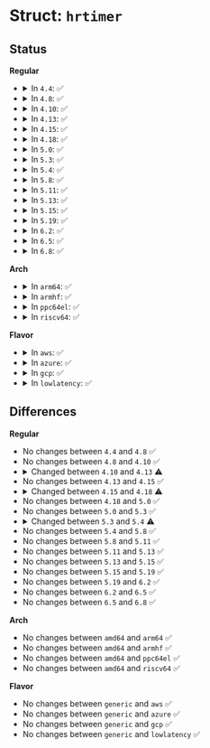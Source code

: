# Struct: <code>hrtimer</code>

## Status
<b>Regular</b>
<ul>
<li>
<details>
<summary>In <code>4.4</code>: ✅</summary>

```c
struct hrtimer {
    struct timerqueue_node node;
    ktime_t _softexpires;
    enum hrtimer_restart (*function)(struct hrtimer *);
    struct hrtimer_clock_base *base;
    u8 state;
    u8 is_rel;
    int start_pid;
    void *start_site;
    char start_comm[16];
};
```
</details>
</li>
<li>
<details>
<summary>In <code>4.8</code>: ✅</summary>

```c
struct hrtimer {
    struct timerqueue_node node;
    ktime_t _softexpires;
    enum hrtimer_restart (*function)(struct hrtimer *);
    struct hrtimer_clock_base *base;
    u8 state;
    u8 is_rel;
    int start_pid;
    void *start_site;
    char start_comm[16];
};
```
</details>
</li>
<li>
<details>
<summary>In <code>4.10</code>: ✅</summary>

```c
struct hrtimer {
    struct timerqueue_node node;
    ktime_t _softexpires;
    enum hrtimer_restart (*function)(struct hrtimer *);
    struct hrtimer_clock_base *base;
    u8 state;
    u8 is_rel;
    int start_pid;
    void *start_site;
    char start_comm[16];
};
```
</details>
</li>
<li>
<details>
<summary>In <code>4.13</code>: ✅</summary>

```c
struct hrtimer {
    struct timerqueue_node node;
    ktime_t _softexpires;
    enum hrtimer_restart (*function)(struct hrtimer *);
    struct hrtimer_clock_base *base;
    u8 state;
    u8 is_rel;
};
```
</details>
</li>
<li>
<details>
<summary>In <code>4.15</code>: ✅</summary>

```c
struct hrtimer {
    struct timerqueue_node node;
    ktime_t _softexpires;
    enum hrtimer_restart (*function)(struct hrtimer *);
    struct hrtimer_clock_base *base;
    u8 state;
    u8 is_rel;
};
```
</details>
</li>
<li>
<details>
<summary>In <code>4.18</code>: ✅</summary>

```c
struct hrtimer {
    struct timerqueue_node node;
    ktime_t _softexpires;
    enum hrtimer_restart (*function)(struct hrtimer *);
    struct hrtimer_clock_base *base;
    u8 state;
    u8 is_rel;
    u8 is_soft;
};
```
</details>
</li>
<li>
<details>
<summary>In <code>5.0</code>: ✅</summary>

```c
struct hrtimer {
    struct timerqueue_node node;
    ktime_t _softexpires;
    enum hrtimer_restart (*function)(struct hrtimer *);
    struct hrtimer_clock_base *base;
    u8 state;
    u8 is_rel;
    u8 is_soft;
};
```
</details>
</li>
<li>
<details>
<summary>In <code>5.3</code>: ✅</summary>

```c
struct hrtimer {
    struct timerqueue_node node;
    ktime_t _softexpires;
    enum hrtimer_restart (*function)(struct hrtimer *);
    struct hrtimer_clock_base *base;
    u8 state;
    u8 is_rel;
    u8 is_soft;
};
```
</details>
</li>
<li>
<details>
<summary>In <code>5.4</code>: ✅</summary>

```c
struct hrtimer {
    struct timerqueue_node node;
    ktime_t _softexpires;
    enum hrtimer_restart (*function)(struct hrtimer *);
    struct hrtimer_clock_base *base;
    u8 state;
    u8 is_rel;
    u8 is_soft;
    u8 is_hard;
};
```
</details>
</li>
<li>
<details>
<summary>In <code>5.8</code>: ✅</summary>

```c
struct hrtimer {
    struct timerqueue_node node;
    ktime_t _softexpires;
    enum hrtimer_restart (*function)(struct hrtimer *);
    struct hrtimer_clock_base *base;
    u8 state;
    u8 is_rel;
    u8 is_soft;
    u8 is_hard;
};
```
</details>
</li>
<li>
<details>
<summary>In <code>5.11</code>: ✅</summary>

```c
struct hrtimer {
    struct timerqueue_node node;
    ktime_t _softexpires;
    enum hrtimer_restart (*function)(struct hrtimer *);
    struct hrtimer_clock_base *base;
    u8 state;
    u8 is_rel;
    u8 is_soft;
    u8 is_hard;
};
```
</details>
</li>
<li>
<details>
<summary>In <code>5.13</code>: ✅</summary>

```c
struct hrtimer {
    struct timerqueue_node node;
    ktime_t _softexpires;
    enum hrtimer_restart (*function)(struct hrtimer *);
    struct hrtimer_clock_base *base;
    u8 state;
    u8 is_rel;
    u8 is_soft;
    u8 is_hard;
};
```
</details>
</li>
<li>
<details>
<summary>In <code>5.15</code>: ✅</summary>

```c
struct hrtimer {
    struct timerqueue_node node;
    ktime_t _softexpires;
    enum hrtimer_restart (*function)(struct hrtimer *);
    struct hrtimer_clock_base *base;
    u8 state;
    u8 is_rel;
    u8 is_soft;
    u8 is_hard;
};
```
</details>
</li>
<li>
<details>
<summary>In <code>5.19</code>: ✅</summary>

```c
struct hrtimer {
    struct timerqueue_node node;
    ktime_t _softexpires;
    enum hrtimer_restart (*function)(struct hrtimer *);
    struct hrtimer_clock_base *base;
    u8 state;
    u8 is_rel;
    u8 is_soft;
    u8 is_hard;
};
```
</details>
</li>
<li>
<details>
<summary>In <code>6.2</code>: ✅</summary>

```c
struct hrtimer {
    struct timerqueue_node node;
    ktime_t _softexpires;
    enum hrtimer_restart (*function)(struct hrtimer *);
    struct hrtimer_clock_base *base;
    u8 state;
    u8 is_rel;
    u8 is_soft;
    u8 is_hard;
};
```
</details>
</li>
<li>
<details>
<summary>In <code>6.5</code>: ✅</summary>

```c
struct hrtimer {
    struct timerqueue_node node;
    ktime_t _softexpires;
    enum hrtimer_restart (*function)(struct hrtimer *);
    struct hrtimer_clock_base *base;
    u8 state;
    u8 is_rel;
    u8 is_soft;
    u8 is_hard;
};
```
</details>
</li>
<li>
<details>
<summary>In <code>6.8</code>: ✅</summary>

```c
struct hrtimer {
    struct timerqueue_node node;
    ktime_t _softexpires;
    enum hrtimer_restart (*function)(struct hrtimer *);
    struct hrtimer_clock_base *base;
    u8 state;
    u8 is_rel;
    u8 is_soft;
    u8 is_hard;
};
```
</details>
</li>
</ul>
<b>Arch</b>
<ul>
<li>
<details>
<summary>In <code>arm64</code>: ✅</summary>

```c
struct hrtimer {
    struct timerqueue_node node;
    ktime_t _softexpires;
    enum hrtimer_restart (*function)(struct hrtimer *);
    struct hrtimer_clock_base *base;
    u8 state;
    u8 is_rel;
    u8 is_soft;
    u8 is_hard;
};
```
</details>
</li>
<li>
<details>
<summary>In <code>armhf</code>: ✅</summary>

```c
struct hrtimer {
    struct timerqueue_node node;
    ktime_t _softexpires;
    enum hrtimer_restart (*function)(struct hrtimer *);
    struct hrtimer_clock_base *base;
    u8 state;
    u8 is_rel;
    u8 is_soft;
    u8 is_hard;
};
```
</details>
</li>
<li>
<details>
<summary>In <code>ppc64el</code>: ✅</summary>

```c
struct hrtimer {
    struct timerqueue_node node;
    ktime_t _softexpires;
    enum hrtimer_restart (*function)(struct hrtimer *);
    struct hrtimer_clock_base *base;
    u8 state;
    u8 is_rel;
    u8 is_soft;
    u8 is_hard;
};
```
</details>
</li>
<li>
<details>
<summary>In <code>riscv64</code>: ✅</summary>

```c
struct hrtimer {
    struct timerqueue_node node;
    ktime_t _softexpires;
    enum hrtimer_restart (*function)(struct hrtimer *);
    struct hrtimer_clock_base *base;
    u8 state;
    u8 is_rel;
    u8 is_soft;
    u8 is_hard;
};
```
</details>
</li>
</ul>
<b>Flavor</b>
<ul>
<li>
<details>
<summary>In <code>aws</code>: ✅</summary>

```c
struct hrtimer {
    struct timerqueue_node node;
    ktime_t _softexpires;
    enum hrtimer_restart (*function)(struct hrtimer *);
    struct hrtimer_clock_base *base;
    u8 state;
    u8 is_rel;
    u8 is_soft;
    u8 is_hard;
};
```
</details>
</li>
<li>
<details>
<summary>In <code>azure</code>: ✅</summary>

```c
struct hrtimer {
    struct timerqueue_node node;
    ktime_t _softexpires;
    enum hrtimer_restart (*function)(struct hrtimer *);
    struct hrtimer_clock_base *base;
    u8 state;
    u8 is_rel;
    u8 is_soft;
    u8 is_hard;
};
```
</details>
</li>
<li>
<details>
<summary>In <code>gcp</code>: ✅</summary>

```c
struct hrtimer {
    struct timerqueue_node node;
    ktime_t _softexpires;
    enum hrtimer_restart (*function)(struct hrtimer *);
    struct hrtimer_clock_base *base;
    u8 state;
    u8 is_rel;
    u8 is_soft;
    u8 is_hard;
};
```
</details>
</li>
<li>
<details>
<summary>In <code>lowlatency</code>: ✅</summary>

```c
struct hrtimer {
    struct timerqueue_node node;
    ktime_t _softexpires;
    enum hrtimer_restart (*function)(struct hrtimer *);
    struct hrtimer_clock_base *base;
    u8 state;
    u8 is_rel;
    u8 is_soft;
    u8 is_hard;
};
```
</details>
</li>
</ul>

## Differences
<b>Regular</b>
<ul>
<li>
No changes between <code>4.4</code> and <code>4.8</code> ✅
</li>
<li>
No changes between <code>4.8</code> and <code>4.10</code> ✅
</li>
<li>
<details>
<summary>Changed between <code>4.10</code> and <code>4.13</code> ⚠️</summary>
<ul>
<li>
<b>Field removed. </b>
<code>int start_pid</code>
</li>
<li>
<b>Field removed. </b>
<code>void *start_site</code>
</li>
<li>
<b>Field removed. </b>
<code>char start_comm[16]</code>
</li>
</ul>
</details>
</li>
<li>
No changes between <code>4.13</code> and <code>4.15</code> ✅
</li>
<li>
<details>
<summary>Changed between <code>4.15</code> and <code>4.18</code> ⚠️</summary>
<ul>
<li>
<b>Field added. </b>
<code>u8 is_soft</code>
</li>
</ul>
</details>
</li>
<li>
No changes between <code>4.18</code> and <code>5.0</code> ✅
</li>
<li>
No changes between <code>5.0</code> and <code>5.3</code> ✅
</li>
<li>
<details>
<summary>Changed between <code>5.3</code> and <code>5.4</code> ⚠️</summary>
<ul>
<li>
<b>Field added. </b>
<code>u8 is_hard</code>
</li>
</ul>
</details>
</li>
<li>
No changes between <code>5.4</code> and <code>5.8</code> ✅
</li>
<li>
No changes between <code>5.8</code> and <code>5.11</code> ✅
</li>
<li>
No changes between <code>5.11</code> and <code>5.13</code> ✅
</li>
<li>
No changes between <code>5.13</code> and <code>5.15</code> ✅
</li>
<li>
No changes between <code>5.15</code> and <code>5.19</code> ✅
</li>
<li>
No changes between <code>5.19</code> and <code>6.2</code> ✅
</li>
<li>
No changes between <code>6.2</code> and <code>6.5</code> ✅
</li>
<li>
No changes between <code>6.5</code> and <code>6.8</code> ✅
</li>
</ul>
<b>Arch</b>
<ul>
<li>
No changes between <code>amd64</code> and <code>arm64</code> ✅
</li>
<li>
No changes between <code>amd64</code> and <code>armhf</code> ✅
</li>
<li>
No changes between <code>amd64</code> and <code>ppc64el</code> ✅
</li>
<li>
No changes between <code>amd64</code> and <code>riscv64</code> ✅
</li>
</ul>
<b>Flavor</b>
<ul>
<li>
No changes between <code>generic</code> and <code>aws</code> ✅
</li>
<li>
No changes between <code>generic</code> and <code>azure</code> ✅
</li>
<li>
No changes between <code>generic</code> and <code>gcp</code> ✅
</li>
<li>
No changes between <code>generic</code> and <code>lowlatency</code> ✅
</li>
</ul>
